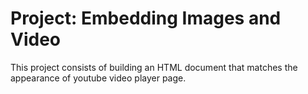 # Project: Embedding Images and Video
 This project consists of building an HTML document that matches the appearance of youtube video player page.
